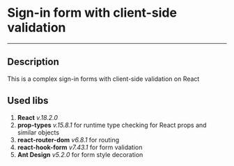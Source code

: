 # Sign-in form with client-side validation
---
## Description
<p>
	This is a complex sign-in forms with client-side validation on React
</p>

## Used libs
1. **React** *v.18.2.0*
2. **prop-types** *v.15.8.1* for runtime type checking for React props and similar objects
3. **react-router-dom** *v6.8.1* for routing
4. **react-hook-form** *v7.43.1* for form validation 
5. **Ant Design** *v5.2.0* for form style decoration

